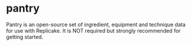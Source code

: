 # pantry
Pantry is an open-source set of ingredient, equipment and technique data for use with Replicake. It is NOT required but strongly recommended for getting started.
